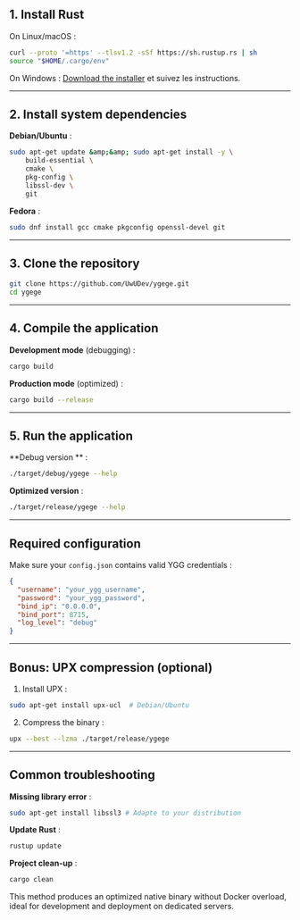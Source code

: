## 1. Install Rust

On Linux/macOS :

```bash
curl --proto '=https' --tlsv1.2 -sSf https://sh.rustup.rs | sh
source "$HOME/.cargo/env"
```

On Windows :
[Download the installer](https://www.rust-lang.org/tools/install) et suivez les instructions.

---

## 2. Install system dependencies

**Debian/Ubuntu** :

```bash
sudo apt-get update &amp;&amp; sudo apt-get install -y \
    build-essential \
    cmake \
    pkg-config \
    libssl-dev \
    git
```

**Fedora** :

```bash
sudo dnf install gcc cmake pkgconfig openssl-devel git
```

---

## 3. Clone the repository

```bash
git clone https://github.com/UwUDev/ygege.git
cd ygege
```

---

## 4. Compile the application

**Development mode** (debugging) :

```bash
cargo build
```

**Production mode** (optimized) :

```bash
cargo build --release
```

---

## 5. Run the application

**Debug version ** :

```bash
./target/debug/ygege --help
```

**Optimized version** :

```bash
./target/release/ygege --help
```

---

## Required configuration

Make sure your `config.json` contains valid YGG credentials :

```json
{
  "username": "your_ygg_username",
  "password": "your_ygg_password",
  "bind_ip": "0.0.0.0", 
  "bind_port": 8715,
  "log_level": "debug"
}
```

---

## Bonus: UPX compression (optional)

1. Install UPX :
```bash
sudo apt-get install upx-ucl  # Debian/Ubuntu
```

2. Compress the binary :
```bash
upx --best --lzma ./target/release/ygege
```

---

## Common troubleshooting

**Missing library error** :

```bash
sudo apt-get install libssl3 # Adapte to your distribution
```

**Update Rust** :

```bash
rustup update
```

**Project clean-up** :

```bash
cargo clean
```

This method produces an optimized native binary without Docker overload, ideal for development and deployment on dedicated servers.
